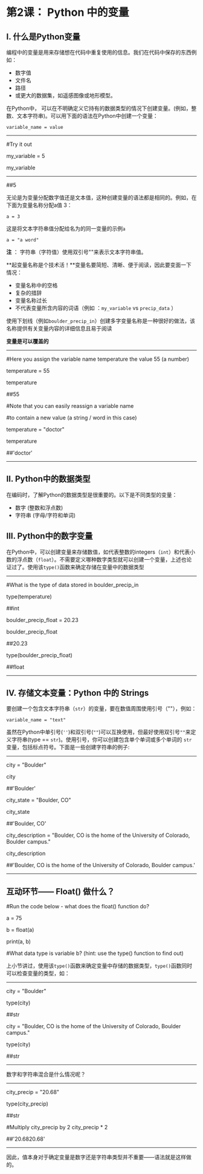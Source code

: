 # 第2课： Python 中的变量

## Ⅰ. 什么是Python变量

编程中的变量是用来存储想在代码中重复使用的信息。我们在代码中保存的东西例如：

- 数字值
- 文件名
- 路径
- 或更大的数据集，如遥感图像或地形模型。

在Python中， 可以在不明确定义它持有的数据类型的情况下创建变量。(例如，整数、文本字符串)。可以用下面的语法在Python中创建一个变量：

`variable_name = value`

***
#Try it out

my_variable = 5

my_variable
***
##5

无论是为变量分配数字值还是文本值，这种创建变量的语法都是相同的。例如，在下面为变量名称分配a值 3：

`a = 3`

这是将文本字符串值分配给名为的同一变量的示例`a`

`a = "a word"`

**注** ： 字符串（字符值）使用双引号""来表示文本字符串值。

**起变量名称是个技术活！**变量名要简短、清晰、便于阅读，因此要变面一下情况：

- 变量名称中的空格
- 复杂的措辞
- 变量名称过长
- 不代表变量所含内容的词语（例如 ：`my_variable` vs `precip_data` ）

使用下划线（例如`boulder_precip_in`）创建多字变量名称是一种很好的做法，该名称提供有关变量内容的详细信息且易于阅读

**变量是可以覆盖的**

***
#Here you assign the variable name temperature the value 55 (a number)

temperature = 55

temperature

##55

#Note that you can easily reassign a variable name 

#to contain a new value (a string / word in this case)

temperature = "doctor"

temperature

##'doctor'
***

## Ⅱ. Python中的数据类型

在编码时，了解Python的数据类型是很重要的。以下是不同类型的变量：

- 数字 (整数和浮点数)
- 字符串 (字母/字符和单词)

## Ⅲ. Python中的数字变量

在Python中，可以创建变量来存储数值，如代表整数的integers（`int`）和代表小数的浮点数（`float`）。不需要定义哪种数字类型就可以创建一个变量，上述也论证过了。使用该`type()`函数来确定存储在变量中的数据类型

***
#What is the type of data stored in boulder_precip_in

type(temperature)

##int

boulder_precip_float = 20.23

boulder_precip_float

##20.23

type(boulder_precip_float)

##float
***

## Ⅳ. 存储文本变量：Python 中的 Strings

要创建一个包含文本字符串（`str`）的变量，要在数值周围使用引号（""），例如：

`variable_name = "text"`

虽然在Python中单引号(`''`)和双引号(`""`)可以互换使用，但最好使用双引号`""`来定义字符串(type == `str`)。使用引号，你可以创建包含单个单词或多个单词的 `str` 变量，包括标点符号。下面是一些创建字符串的例子:

***
city = "Boulder"

city

##'Boulder'

city_state = "Boulder, CO"

city_state

##'Boulder, CO'

city_description = "Boulder, CO is the home of the University of Colorado, Boulder campus."

city_description

##'Boulder, CO is the home of the University of Colorado, Boulder campus.'

***

## 互动环节—— Float() 做什么？

#Run the code below - what does the float() function do? 

a = 75

b = float(a)

print(a, b)

#What data type is variable b? (hint: use the type() function to find out)

上小节讲过，使用该`type()`函数来确定变量中存储的数据类型，`type()`函数同时可以检查变量的类型，如：

***
city = "Boulder"

type(city)

##str

city = "Boulder, CO is the home of the University of Colorado, Boulder campus."

type(city)

##str
***

数字和字符串混合是什么情况呢？

***
city_precip = "20.68"

type(city_precip)

##str

#Multiply city_precip by 2
city_precip * 2

##'20.6820.68'
***

因此，值本身对于确定变量是数字还是字符串类型并不重要——语法就是这样做的。